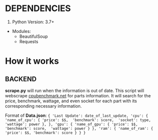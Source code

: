 # DEPENDENCIES
1. Python Version: 3.7+
  * Modules:
    * BeautifulSoup
    * Requests

# How it works
## BACKEND
**scrape.py** will run when the information is out of date. This script will webscrape [cpubenchmark.net](https://www.cpubenchmark.net/) for parts information. It will search for the price, benchmark, wattage, and even socket for each part with its corresponding necessary information.

Format of **Data.json**:
`{ 'Last Update': date_of_last_update,
  'cpu': {
     'name_of_cpu': {
           'price': $$, 
           'benchmark': score, 
           'socket': type, 
           'wattage': power
     },
  },
  'gpu': {
     'name_of_gpu': {
           'price': $$, 
           'benchmark': score, 
           'wattage': power
     }
  },
  'ram': {
     'name_of_ram': {
           'price': $$,
           'benchmark': score
     }
  }
}`

